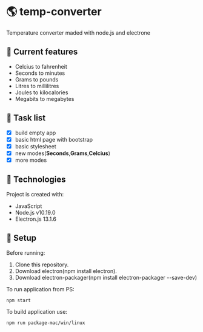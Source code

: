 # :earth_americas: temp-converter
Temperature converter maded with node.js and electrone




## :dizzy: Current features

* Celcius to fahrenheit
* Seconds to minutes
* Grams to pounds
* Litres to millilitres
* Joules to kilocalories
* Megabits to megabytes

## :blossom: Task list

- [x] build empty app
- [x] basic html page with bootstrap
- [x] basic stylesheet
- [x] new modes(**Seconds**,**Grams**,**Celcius**)
- [x] more modes

## :wine_glass: Technologies

Project is created with:
* JavaScript
* Node.js v10.19.0
* Electron.js 13.1.6

## :barber: Setup

Before running:

1. Clone this repository.
2. Download electron(npm install electron).
3. Download electron-packager(npm install electron-packager --save-dev)

To run application from PS:
```
npm start
```

To build application use:

```
npm run package-mac/win/linux
```

